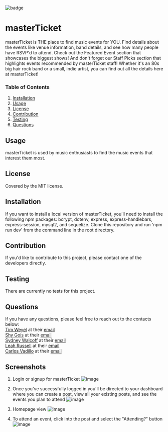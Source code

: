 
![badge](https://img.shields.io/badge/license-MIT-brightgreen)

# masterTicket

 masterTicket is THE place to find music events for YOU. Find details about the events like venue information, band details, and see how many people have RSVP'd to attend. Check out the Featured Event section that showcases the biggest shows! And don't forget our Staff Picks section that highlights events recommended by masterTicket staff! Whether it's an 80s big hair rock band or a small, indie artist, you can find out all the details here at masterTicket!

### Table of Contents
1. [Installation](#installation)
2. [Usage](#usage)
3. [License](#license)
4. [Contribution](#contribution)
5. [Testing](#testing)
6. [Questions](#questions)

## Usage
masterTicket is used by music enthusiasts to find the music events that interest them most.

## License
Covered by the MIT license.

## Installation
If you want to install a local version of masterTicket, you'll need to install the following npm packages: bcrypt, dotenv, express, express-handlebars, express-session, mysql2, and sequelize. Clone this repository and run 'npm run dev' from the command line in the root directory.

## Contribution
If you'd like to contribute to this project, please contact one of the developers directly.

## Testing
There are currently no tests for this project.

## Questions
If you have any questions, please feel free to reach out to the contacts below:
<br>
[Tim Weyel](https://github.com/TimWeyel) at their [email](mailto:%20tweyel@gmail.com) <br>
[Shy Gois](https://github.com/Shygois) at their [email](mailto:shayana.gois@att.net)
<br>
[Sydney Walcoff](https://github.com/sydneywalcoff) at their [email](mailto:sydney.walcoff@gmail.com)
<br>
[Leah Russell](https://github.com/squidbeaks) at their [email](mailto:leahsigridrussell@gmail.com)
<br>
[Carlos Vadillo](https://github.com/cvadillo) at their [email](mailto:cavarod@gmail.com)

## Screenshots
1. Login or signup for masterTicket
![image](https://user-images.githubusercontent.com/77821135/118913331-1afd7200-b8de-11eb-936f-2c6152af61ab.png)

2. Once you've successfully logged in you'll be directed to your dashboard where you can create a post, view all your existing posts, and see the events you plan to attend
![image](https://user-images.githubusercontent.com/77821135/118913547-85aead80-b8de-11eb-95b0-190c3bf08f46.png)

3. Homepage view
![image](https://user-images.githubusercontent.com/77821135/118913968-4af94500-b8df-11eb-89d0-025f9464789e.png)

4. To attend an event, click into the post and select the "Attending?" button
![image](https://user-images.githubusercontent.com/77821135/118914393-fdc9a300-b8df-11eb-93b0-aabb4fddc7a0.png)


